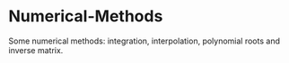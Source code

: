 # Numerical-Methods
Some numerical methods: integration, interpolation, polynomial roots and inverse matrix.
